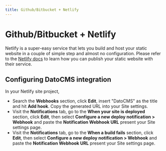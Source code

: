 ```yaml
---
title: Github/Bitbucket + Netlify
---
```


# Github/Bitbucket + Netlify

Netlify is a super-easy service that lets you build and host your static website in a couple of simple step and almost no configuration. Please refer to the [Netlify docs](https://www.netlify.com/docs) to learn how you can publish your static website with their service.

## Configuring DatoCMS integration

In your Netlify site project, 

* Search the **Webhooks** section, click **Edit**, insert "DatoCMS" as the title and hit **Add hook**. Copy the generated URL into your Site settings.
* Visit the **Notifications** tab, go to the **When your site is deployed** section, click **Edit**, then select **Configure a new deploy notification > Webhook** and paste the **Notification Webhook URL** present your Site settings page.
* Visit the **Notifications** tab, go to the **When a build fails** section, click **Edit**, then select **Configure a new deploy notification > Webhook** and paste the **Notification Webhook URL** present your Site settings page.

